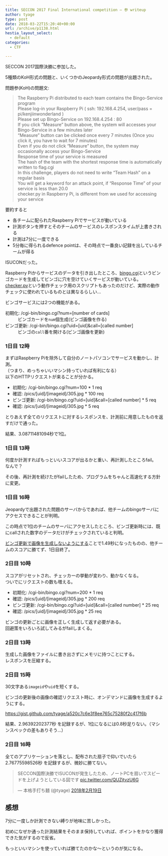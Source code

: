 ```yaml
---
title: SECCON 2017 Final International competition – 参 writeup
author: tyage
type: post
date: 2018-03-22T15:20:40+00:00
url: /archive/p1138.html
hestia_layout_select:
  - default
categories:
  - CTF

---
```

<p>SECCON 2017国際決勝に参加した。</p>
<p>5種類のKoH形式の問題と、いくつかのJeopardy形式の問題が出題された。</p>
<p>問題参(KoH)の問題文:</p>
<blockquote><p>
The Raspberry Pi distributed to each team contains the Bingo-Service program<br />
Please log-in your Raspberry Pi ( ssh: 192.168.4.254, user/pass = pi/kenjiinwonderland )<br />
Please set up Bingo-Service on 192.168.4.254 : 80<br />
If you click &#8220;Measure&#8221; button above, the system will accesses your Bingo-Service in a few minutes later<br />
&#8220;Measure&#8221; button can be clicked once every 7 minutes (Once you click it, you have to wait for 7 minutes)<br />
Even if you do not click &#8220;Measure&#8221; button, the system may occasionally access your Bingo-Service<br />
Response time of your service is measured<br />
The hash of the team with the shortest response time is automatically written to flag.cgi<br />
In this challenge, players do not need to write &#8220;Team Hash&#8221; on a regular basis<br />
You will get a keyword for an attack point, if &#8220;Response Time&#8221; of your service is less than 20.0<br />
checker.py in Raspberry Pi, is different from we used for accessing your service</p></blockquote>
<p>要約すると</p>
<ul>
<li>各チームに配られたRaspberry Piでサービスが動いている</li>
<li>計測ボタンを押すとそのチームのサービスのレスポンスタイムが上書きされる</li>
<li>計測は7分に一度できる</li>
<li>5分毎に得られるdefence pointは、その時点で一番良い記録を出しているチームが得る</li>
</ul>
<p>ISUCONだった。</p>
<p>Raspberry Piからサービスのデータを引き出したところ、<a href="https://gist.github.com/tyage/e73e049cc930dcbc7c12de3c485ff0c6#file-bingo-cgi">bingo.cgi</a>というビンゴカードを生成してビンゴに穴を空けていくサービスが動いている。<br />
<a href="https://gist.github.com/tyage/e73e049cc930dcbc7c12de3c485ff0c6#file-checker-py">checker.py</a>という動作チェック用のスクリプトもあったのだけど、実際の動作チェックに使われているものとは異なるらしい&#8230;</p>
<p>ビンゴサービスには2つの機能がある。</p>
<dl>
<dt>初期化: /cgi-bin/bingo.cgi?num=[number of cards]</dt>
<dd>ビンゴカードを<code>num</code>個生成(ビンゴ画像を作る)</dd>
<dt>ビンゴ更新: /cgi-bin/bingo.cgi?uid=[uid]&#038;call=[called number]</dt>
<dd>ビンゴの<code>call</code>番を開ける(ビンゴ画像を更新)</dd>
</dl>
<h3>1日目 12時</h3>
<p>まずはRaspberry Piを除外して自分のノートパソコンでサービスを動かし、計測。<br />
（つまり、めっちゃいいマシン持っていれば有利になる）<br />
以下のHTTPリクエストが来ることが分かる。</p>
<ul>
<li>初期化: /cgi-bin/bingo.cgi?num=100 * 1 req</li>
<li>確認: /pics/[uid]/[imageid]/305.jpg * 100 req</li>
<li>ビンゴ更新: /cgi-bin/bingo.cgi?uid=[uid]&#038;call=[called number] * 5 req</li>
<li>確認: /pics/[uid]/[imageid]/305.jpg * 5 req</li>
</ul>
<p>とりあえず全てのリクエストに対するレスポンスを、計測前に用意したものを返すだけで通った。</p>
<p>結果、3.08711481094秒で1位。</p>
<h3>1日目 13時</h3>
<p>何度か計測すればもっといいスコアが出るかと重い、再計測したところfail。<br />
なんで？</p>
<p>その後、再計測を続けたがfailしたため、プログラムをちゃんと高速化する方針に変更。</p>
<h3>1日目 16時</h3>
<p>Jeopardyで出題された問題のサーバからであれば、他チームのbingoサーバにアクセスできることが判明。</p>
<p>この時点で1位のチームのサーバにアクセスしたところ、ビンゴ更新時には、既にcallされた数字のデータだけがチェックされていると判明。</p>
<p><a href="https://gist.github.com/tyage/a520c7c6e3f8ee765c75280f2c417f6b/77c6e3034bd1616bd888b1bd0cecfad0323c4b69#file-bingo-cgi-L207">ビンゴ更新で画像を生成しないようにする</a>ことで1.49秒になったものの、他チームのスコアに勝てず、1日目終了。</p>
<h3>2日目 10時</h3>
<p>スコアがリセットされ、チェッカーの挙動が変わり、動かなくなる。<br />
ついでにリクエストの数も増える。</p>
<ul>
<li>初期化: /cgi-bin/bingo.cgi?num=200 * 1 req</li>
<li>確認: /pics/[uid]/[imageid]/305.jpg * 200 req</li>
<li>ビンゴ更新: /cgi-bin/bingo.cgi?uid=[uid]&#038;call=[called number] * 25 req</li>
<li>確認: /pics/[uid]/[imageid]/305.jpg * 25 req</li>
</ul>
<p>ビンゴの更新ごとに画像を正しく生成して返す必要がある。<br />
回避策をいろいろ試してみるがfailしまくる。</p>
<h3>2日目 13時</h3>
<p>生成した画像をファイルに書き出さずにメモリに持つことにする。<br />
レスポンスを圧縮する。</p>
<h3>2日目 15時</h3>
<p>30文字ある<code>imageid</code>や<code>uid</code>を短くする。</p>
<p>ビンゴの更新後の画像の確認リクエスト時に、オンデマンドに画像を生成するようにする。</p>
<p><a href="https://gist.github.com/tyage/a520c7c6e3f8ee765c75280f2c417f6b">https://gist.github.com/tyage/a520c7c6e3f8ee765c75280f2c417f6b</a></p>
<p>結果、2.96392202377秒 を記録するが、1位になるには0.8秒足りない。（マシンスペックの差もありそう&#8230;）</p>
<h3>2日目 16時</h3>
<p>全てのアプリケーションを落とし、配布された扇子で仰いでいたら 2.76775598526秒 を記録するが、微妙に勝てない。</p>
<blockquote class="twitter-tweet" data-lang="ja">
<p lang="ja" dir="ltr">SECCON国際決勝でISUCONが発生したため、ノートPCを扇いでスピードを上げようとしている図です <a href="https://t.co/QUZjtvzU6G">pic.twitter.com/QUZjtvzU6G</a></p>
<p>&mdash; 本格手打ち麺 (@tyage) <a href="https://twitter.com/tyage/status/965569176285753345?ref_src=twsrc%5Etfw">2018年2月19日</a></p></blockquote>
<p><script async src="https://platform.twitter.com/widgets.js" charset="utf-8"></script></p>
<h2>感想</h2>
<p>7分に一度しか計測できない縛りが地味に苦しかった。</p>
<p>初めになぜか通った計測結果をそのまま保持していれば、ポイントをかなり獲得できた気がするので反省。</p>
<p>もっといいマシンを使っていれば勝てたのかな〜というのが気になる。</p>
